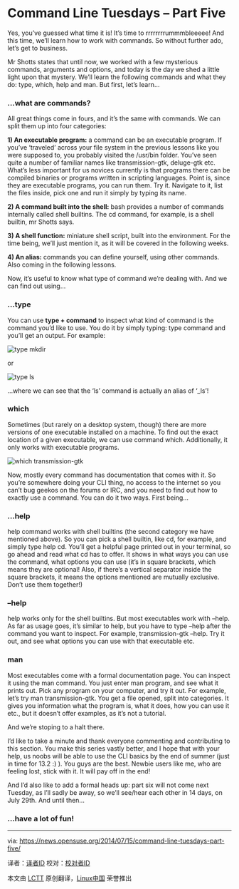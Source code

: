 Command Line Tuesdays – Part Five
================================================================================
Yes, you’ve guessed what time it is! It’s time to rrrrrrrrummmbleeeee! And this time, we’ll learn how to work with commands. So without further ado, let’s get to business.

Mr Shotts states that until now, we worked with a few mysterious commands, arguments and options, and today is the day we shed a little light upon that mystery. We’ll learn the following commands and what they do: type, which, help and man. But first, let’s learn…

### …what are commands? ###

All great things come in fours, and it’s the same with commands. We can split them up into four categories:

**1) An executable program:** a command can be an executable program. If you’ve ‘traveled’ across your file system in the previous lessons like you were supposed to, you probably visited the /usr/bin folder. You’ve seen quite a number of familiar names like transmission-gtk, deluge-gtk etc. What’s less important for us novices currently is that programs there can be compiled binaries or programs written in scripting languages. Point is, since they are executable programs, you can run them. Try it. Navigate to it, list the files inside, pick one and run it simply by typing its name.

**2) A command built into the shell:** bash provides a number of commands internally called shell builtins. The cd command, for example, is a shell builtin, mr Shotts says.

**3) A shell function:** miniature shell script, built into the environment. For the time being, we’ll just mention it, as it will be covered in the following weeks.

**4) An alias:** commands you can define yourself, using other commands. Also coming in the following lessons.

Now, it’s useful to know what type of command we’re dealing with. And we can find out using…

### …type ###

You can use **type + command** to inspect what kind of command is the command you’d like to use. You do it by simply typing: type command and you’ll get an output. For example:

![type mkdir](https://news.opensuse.org/wp-content/uploads/2014/07/Zaslonska-slika-2014-07-15-091448.png)

or

![type ls](https://news.opensuse.org/wp-content/uploads/2014/07/Zaslonska-slika-2014-07-15-091640.png)

…where we can see that the ‘ls’ command is actually an alias of ‘_ls’!

### which ###

Sometimes (but rarely on a desktop system, though) there are more versions of one executable installed on a machine. To find out the exact location of a given executable, we can use command which. Additionally, it only works with executable programs.

![which transmission-gtk](https://news.opensuse.org/wp-content/uploads/2014/07/Zaslonska-slika-2014-07-15-092052.png)

Now, mostly every command has documentation that comes with it. So you’re somewhere doing your CLI thing, no access to the internet so you can’t bug geekos on the forums or IRC, and you need to find out how to exactly use a command.  You can do it two ways. First being…

### …help ###

help command works with shell builtins (the second category we have mentioned above). So you can pick a shell builtin, like cd, for example, and simply type help cd. You’ll get a helpful page printed out in your terminal, so go ahead and read what cd has to offer. It shows in what ways you can use the command, what options you can use (it’s in square brackets, which means they are optional! Also, if there’s a vertical separator inside the square brackets, it means the options mentioned are mutually exclusive. Don’t use them together!)

### –help ###

help works only for the shell builtins. But most executables work with –help. As far as usage goes, it’s similar to help, but you have to type –help after the command you want to inspect. For example, transmission-gtk –help. Try it out, and see what options you can use with that executable etc.

### man ###

Most executables come with a formal documentation page. You can inspect it using the man command. You just enter man program, and see what it prints out. Pick any program on your computer, and try it out. For example, let’s try man transmission-gtk. You get a file opened, split into categories. It gives you information what the program is, what it does, how you can use it etc., but it doesn’t offer examples, as it’s not a tutorial.

And we’re stoping to a halt there.

I’d like to take a minute and thank everyone commenting and contributing to this section. You make this series vastly better, and I hope that with your help, us noobs will be able to use the CLI basics by the end of summer (just in time for 13.2 :) ). You guys are the best. Newbie users like me, who are feeling lost, stick with it. It will pay off in the end!

And I’d also like to add a formal heads up: part six will not come next Tuesday, as I’ll sadly be away, so we’ll see/hear each other in 14 days, on July 29th. And until then…

### …have a lot of fun! ###

--------------------------------------------------------------------------------

via: https://news.opensuse.org/2014/07/15/command-line-tuesdays-part-five/

译者：[译者ID](https://github.com/译者ID) 校对：[校对者ID](https://github.com/校对者ID)

本文由 [LCTT](https://github.com/LCTT/TranslateProject) 原创翻译，[Linux中国](http://linux.cn/) 荣誉推出

[1]:
[2]:
[3]:
[4]:
[5]:
[6]:
[7]:
[8]:
[9]:
[10]:
[11]:
[12]:
[13]:
[14]:
[15]:
[16]:
[17]:
[18]:
[19]:
[20]: